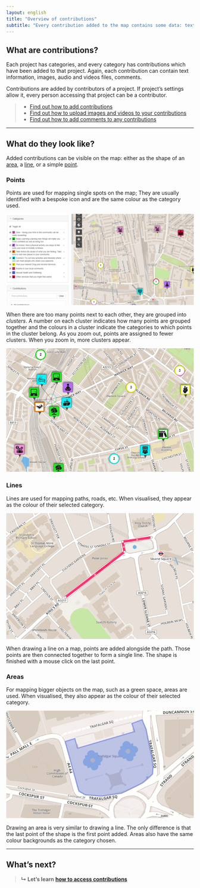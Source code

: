 ```yaml
---
layout: english
title: "Overview of contributions"
subtitle: "Every contribution added to the map contains some data: text information, media files, comments."
---
```


## What are contributions?

Each project has categories, and every category has contributions which have been added to that project. Again, each contribution can contain text information, images, audio and videos files, comments.

Contributions are added by contributors of a project. If project’s settings allow it, every person accessing that project can be a contributor.

> * [Find out how to add contributions](add-new-contribution.html)
> * [Find out how to upload images and videos to your contributions](upload-media-files.html)
> * [Find out how to add comments to any contributions](add-comments.html)

---

## What do they look like?

Added contributions can be visible on the map: either as the shape of an [area](#areas), a [line](#lines), or a simple [point](#points).

### Points

Points are used for mapping single spots on the map; They are usually identified with a bespoke icon and are the same colour as the category used. 

![overview-map](/images/overview-map.png)

When there are too many points next to each other, they are grouped into *clusters*. A number on each cluster indicates how many points are grouped together and the colours in a cluster indicate the categories to which points in the cluster belong. As you zoom out, points are assigned to fewer clusters. When you zoom in, more clusters appear.

![map-cluster](/images/map-cluster.png)

### Lines

Lines are used for mapping paths, roads, etc. When visualised, they appear as the colour of their selected category.

![draw-a-line](/images/draw-a-line.png)

When drawing a line on a map, points are added alongside the path. Those points are then connected together to form a single line. The shape is finished with a mouse click on the last point.

### Areas

For mapping bigger objects on the map, such as a green space, areas are used. When visualised, they also appear as the colour of their selected category.

![An area on the map](/images/en/contribution-area.png)

Drawing an area is very similar to drawing a line. The only difference is that the last point of the shape is the first point added. Areas also have the same colour backgrounds as the category chosen.

---

## What’s next?

> **&#8627; Let’s learn** [**how to access contributions**](access-contributions.html)

